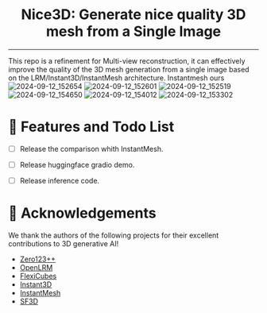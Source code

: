 <div align="center">
  
# Nice3D: Generate nice quality 3D mesh from a Single Image

</div>

---

This repo is a refinement for Multi-view reconstruction, it can effectively improve the quality of the 3D mesh generation from a single image based on the LRM/Instant3D/InstantMesh architecture.
Instantmesh                                                        ours
![2024-09-12_152654](https://github.com/user-attachments/assets/defbe418-65e2-4072-b8cd-1afbc54edd37)
![2024-09-12_152601](https://github.com/user-attachments/assets/df76234a-f38c-4a32-acf8-c756f59264e9)
![2024-09-12_152519](https://github.com/user-attachments/assets/46d503af-220b-484a-863e-938460c4679d)
![2024-09-12_154650](https://github.com/user-attachments/assets/fdf64b57-57e6-4247-9de3-a85e00b285ff)
![2024-09-12_154012](https://github.com/user-attachments/assets/7254a58c-41ff-4e5f-84dd-4ff49757f19c)
![2024-09-12_153302](https://github.com/user-attachments/assets/e5dc28de-b489-4f6e-9cef-42717676437e)

# 🚩 Features and Todo List
- [ ] Release the comparison whith InstantMesh.
- [ ] Release huggingface gradio demo.
- [ ] Release inference code.


# 🤗 Acknowledgements

We thank the authors of the following projects for their excellent contributions to 3D generative AI!

- [Zero123++](https://github.com/SUDO-AI-3D/zero123plus)
- [OpenLRM](https://github.com/3DTopia/OpenLRM)
- [FlexiCubes](https://github.com/nv-tlabs/FlexiCubes)
- [Instant3D](https://instant-3d.github.io/)
- [InstantMesh](https://github.com/TencentARC/InstantMesh)
- [SF3D](https://github.com/Stability-AI/stable-fast-3d)
